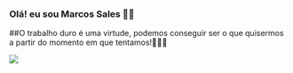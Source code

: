 ### Olá! eu sou Marcos Sales ✌🏿    

##O trabalho duro é uma virtude, podemos conseguir ser o que quisermos a partir do momento em que tentamos!👨🏾‍💻 

<p> 
  <a href="https://skillicons.dev">
    <img src="https://skillicons.dev/icons?i=js,react,typescript,nextjs,angular,docker" />
  </a>
</p>
